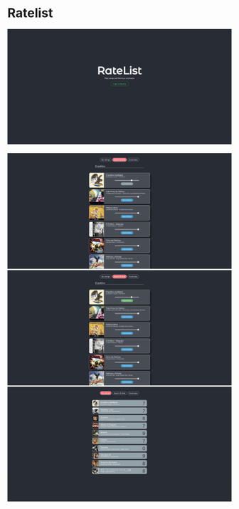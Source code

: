 # Ratelist

<div>
  <img src="client/src/assets/Login.png" alt="Home">
  <br></br>
  <img src="client/src/assets/Rating selection.png" alt="Create Event">
  <br>
  <img src="client/src/assets/Rated Song.png" alt="Create Event">
  <br>
  <img src="client/src/assets/Rated songs.png" alt="Create Event">
</div>


